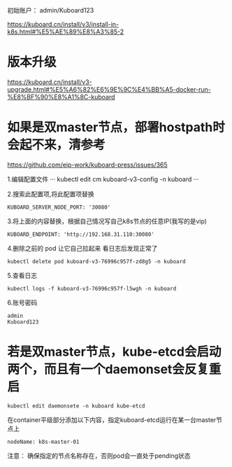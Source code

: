 初始账户：
admin/Kuboard123

https://kuboard.cn/install/v3/install-in-k8s.html#%E5%AE%89%E8%A3%85-2

# 版本升级
https://kuboard.cn/install/v3-upgrade.html#%E5%A6%82%E6%9E%9C%E4%BB%A5-docker-run-%E8%BF%90%E8%A1%8C-kuboard

# 如果是双master节点，部署hostpath时会起不来，清参考
https://github.com/eip-work/kuboard-press/issues/365

1.编辑配置文件
···
kubectl edit cm kuboard-v3-config -n kuboard
···

2.搜索此配置项,将此配置项替换
```
KUBOARD_SERVER_NODE_PORT: '30080'
```

3.将上面的内容替换，根据自己情况写自己k8s节点的任意IP(我写的是vip)
```
KUBOARD_ENDPOINT: 'http://192.168.31.110:30080'
```

4.删除之前的 pod 让它自己拉起来 看日志后发现正常了
```
kubectl delete pod kuboard-v3-76996c957f-zd8g5 -n kuboard
```

5.查看日志
```
kubectl logs -f kuboard-v3-76996c957f-l5wgh -n kuboard
```

6.账号密码
```
admin
Kuboard123
```

# 若是双master节点，kube-etcd会启动两个，而且有一个daemonset会反复重启
```
kubectl edit daemonsete -n kuboard kube-etcd
```

在container平级部分添加以下内容，指定kuboard-etcd运行在某一台master节点上
```
nodeName: k8s-master-01
```
注意： 确保指定的节点名称存在，否则pod会一直处于pending状态

